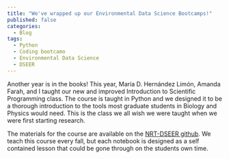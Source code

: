 ```yaml
---
title: "We've wrapped up our Environmental Data Science Bootcamps!"
published: false
categories:
  - Blog
tags:
  - Python
  - Coding bootcamo
  - Environmental Data Science
  - DSEER
---
```


Another year is in the books! This year, María D. Hernández Limón, Amanda Farah, and I taught our new and improved Introduction to Scientific Programming class. The course is taught in Python and we designed it to be a thorough introduction to the tools most graduate students in Biology and Physics would need. This is the class we all wish we were taught when we were first starting research. 

The materials for the course are available on the [NRT-DSEER github](https://github.com/NRT-DSEER/intro-programming-2022). We teach this course every fall, but each notebook is designed as a self contained lesson that could be gone through on the students own time. 
